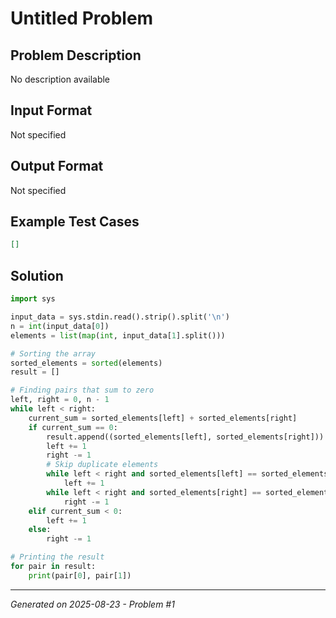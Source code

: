 # Untitled Problem

## Problem Description
No description available

## Input Format
Not specified

## Output Format
Not specified

## Example Test Cases
```json
[]
```

## Solution
```python
import sys

input_data = sys.stdin.read().strip().split('\n')
n = int(input_data[0])
elements = list(map(int, input_data[1].split()))

# Sorting the array
sorted_elements = sorted(elements)
result = []

# Finding pairs that sum to zero
left, right = 0, n - 1
while left < right:
    current_sum = sorted_elements[left] + sorted_elements[right]
    if current_sum == 0:
        result.append((sorted_elements[left], sorted_elements[right]))
        left += 1
        right -= 1
        # Skip duplicate elements
        while left < right and sorted_elements[left] == sorted_elements[left - 1]:
            left += 1
        while left < right and sorted_elements[right] == sorted_elements[right + 1]:
            right -= 1
    elif current_sum < 0:
        left += 1
    else:
        right -= 1

# Printing the result
for pair in result:
    print(pair[0], pair[1])
```

---
*Generated on 2025-08-23 - Problem #1*